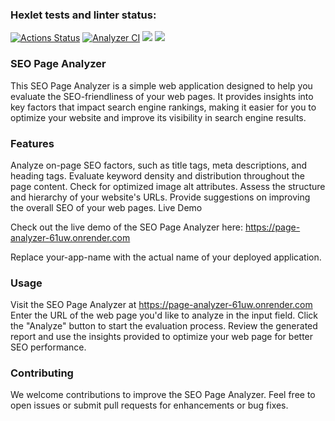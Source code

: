 ### Hexlet tests and linter status:
[![Actions Status](https://github.com/Kem0111/python-project-83/workflows/hexlet-check/badge.svg)](https://github.com/Kem0111/python-project-83/actions) [![Analyzer CI](https://github.com/Kem0111/python-project-83/actions/workflows/page_analyzer-check.yml/badge.svg)](https://github.com/Kem0111/python-project-83/actions/workflows/page_analyzer-check.yml) <a href="https://codeclimate.com/github/Kem0111/python-project-83/maintainability"><img src="https://api.codeclimate.com/v1/badges/2b38da6472d08e59a8cc/maintainability" /></a> <a href="https://codeclimate.com/github/Kem0111/python-project-83/test_coverage"><img src="https://api.codeclimate.com/v1/badges/2b38da6472d08e59a8cc/test_coverage" /></a>

### SEO Page Analyzer

This SEO Page Analyzer is a simple web application designed to help you evaluate the SEO-friendliness of your web pages. It provides insights into key factors that impact search engine rankings, making it easier for you to optimize your website and improve its visibility in search engine results.

### Features

Analyze on-page SEO factors, such as title tags, meta descriptions, and heading tags.
Evaluate keyword density and distribution throughout the page content.
Check for optimized image alt attributes.
Assess the structure and hierarchy of your website's URLs.
Provide suggestions on improving the overall SEO of your web pages.
Live Demo

Check out the live demo of the SEO Page Analyzer here: https://page-analyzer-61uw.onrender.com

Replace your-app-name with the actual name of your deployed application.

### Usage

Visit the SEO Page Analyzer at https://page-analyzer-61uw.onrender.com
Enter the URL of the web page you'd like to analyze in the input field.
Click the "Analyze" button to start the evaluation process.
Review the generated report and use the insights provided to optimize your web page for better SEO performance.  

### Contributing

We welcome contributions to improve the SEO Page Analyzer. Feel free to open issues or submit pull requests for enhancements or bug fixes.
